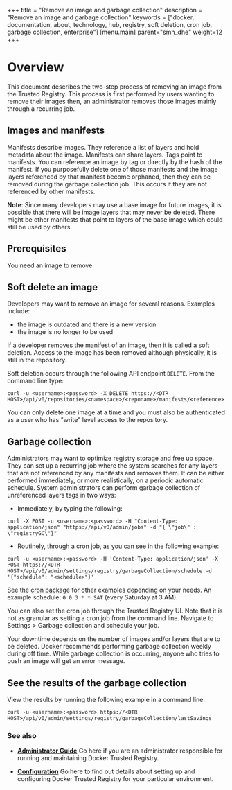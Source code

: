 +++
title = "Remove an image and garbage collection"
description = "Remove an image and garbage collection"
keywords = ["docker, documentation, about, technology, hub, registry, soft deletion, cron job, garbage collection, enterprise"]
[menu.main]
parent="smn_dhe"
weight=12
+++


# Overview

This document describes the two-step process of removing an image from the
Trusted Registry. This process is first performed by users wanting to remove
their images then, an administrator removes those images mainly through a
recurring job.

## Images and manifests

Manifests describe images. They reference a list of layers and hold metadata
about the image. Manifests can share layers. Tags point to manifests. You can
reference an image by tag or directly by the hash of the manifest. If you
purposefully delete one of those manifests and the image layers referenced by
that manifest become orphaned, then they can be removed during the garbage
collection job. This occurs if they are not referenced by other manifests.

**Note**: Since many developers may use a base image for future images, it is possible that there will be image layers that may never be deleted. There might be other manifests that point to layers of the base image which could still be used by others.

## Prerequisites
You need an image to remove.

## Soft delete an image

Developers may want to remove an image for several reasons.
Examples include:

* the image is outdated and there is a new version
* the image is no longer to be used

If a developer removes the manifest of an image, then it is called a
soft deletion. Access to the image has been removed although physically, it is
still in the repository.

Soft deletion occurs through the following API endpoint `DELETE`. From the command line type:

`curl -u <username>:<password> -X DELETE https://<DTR HOST>/api/v0/repositories/<namespace>/<reponame>/manifests/<reference>`

You can only delete one image at a time and you must also be authenticated as a
user who has "write" level access to the repository.

## Garbage collection

Administrators may want to optimize registry storage and free up space. They can
set up a recurring job where the system searches for any layers that are not
referenced by any manifests and removes them. It can be either performed immediately, or more realistically, on a periodic automatic schedule. System
administrators can perform garbage collection of unreferenced layers tags in two ways:

* Immediately, by typing the following:

`curl -X POST -u <username>:<password> -H "Content-Type: application/json" "https://api/v0/admin/jobs" -d "{ \"job\" : \"registryGC\"}"`

* Routinely, through a cron job, as you can see in the following example:

`curl -u <username>:<password> -H 'Content-Type: application/json' -X POST https://<DTR
HOST>/api/v0/admin/settings/registry/garbageCollection/schedule -d '{"schedule":
"<schedule>"}'`

See the [cron package](https://godoc.org/github.com/robfig/cron) for other
examples depending on your needs. An example schedule: `0 0 3 * * SAT` (every
Saturday at 3 AM).

You can also set the cron job through the Trusted Registry UI. Note that it is
not as granular as setting a cron job from the command line. Navigate to
Settings > Garbage collection and schedule your job.

Your downtime depends on the number of images and/or layers that are to be
deleted. Docker recommends performing garbage collection weekly during off time.
While garbage collection is occurring, anyone who tries to push an image will
get an error message.

## See the results of the garbage collection

View the results by running the following example in a command line:

`curl -u <username>:<password> https://<DTR
HOST>/api/v0/admin/settings/registry/garbageCollection/lastSavings`

### See also

* [**Administrator Guide**](adminguide.md) Go here if you are an administrator
responsible for running and maintaining Docker Trusted Registry.

* [**Configuration**](configuration.md) Go here to find out details about
setting up and configuring Docker Trusted Registry for your particular
environment.
